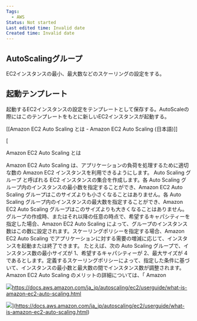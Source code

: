 ```yaml
---
Tags:
  - AWS
Status: Not started
Last edited time: Invalid date
Created time: Invalid date
---
```

## AutoScalingグループ

EC2インスタンスの最小、最大数などのスケーリングの設定をする。

## 起動テンプレート

起動するEC2インスタンスの設定をテンプレートとして保存する。AutoScaleの際にはこのテンプレートをもとに新しいEC2インスタンスが起動する。

  

  

[[Amazon EC2 Auto Scaling とは - Amazon EC2 Auto Scaling (日本語)]]

[

Amazon EC2 Auto Scaling とは

Amazon EC2 Auto Scaling は、アプリケーションの負荷を処理するために適切な数の Amazon EC2 インスタンスを利用できるようにします。 Auto Scaling グループ と呼ばれる EC2 インスタンスの集合を作成します。各 Auto Scaling グループ内のインスタンスの最小数を指定することができ、Amazon EC2 Auto Scaling グループはこのサイズよりも小さくなることはありません。各 Auto Scaling グループ内のインスタンスの最大数を指定することができ、Amazon EC2 Auto Scaling グループはこのサイズよりも大きくなることはありません。グループの作成時、またはそれ以降の任意の時点で、希望するキャパシティーを指定した場合、Amazon EC2 Auto Scaling によって、グループのインスタンス数はこの数に設定されます。スケーリングポリシーを指定する場合、Amazon EC2 Auto Scaling でアプリケーションに対する需要の増減に応じて、インスタンスを起動または終了できます。 たとえば、次の Auto Scaling グループで、インスタンス数の最小サイズが 1、希望するキャパシティーが 2、最大サイズが 4 であるとします。定義するスケーリングポリシーによって、指定した条件に基づいて、インスタンスの最小数と最大数の間でインスタンス数が調整されます。 Amazon EC2 Auto Scaling のメリットの詳細については、「 Amazon

![](https://docs.aws.amazon.com/assets/images/favicon.ico)https://docs.aws.amazon.com/ja_jp/autoscaling/ec2/userguide/what-is-amazon-ec2-auto-scaling.html

![](https://docs.aws.amazon.com/ja_jp/autoscaling/ec2/userguide/images/as-basic-diagram.png)](https://docs.aws.amazon.com/ja_jp/autoscaling/ec2/userguide/what-is-amazon-ec2-auto-scaling.html)